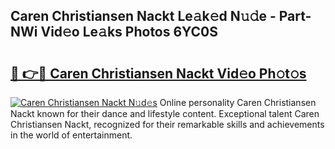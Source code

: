 ## Caren Christiansen Nackt Le𝚊k𝚎d N𝚞𝚍e - Part-NWi Vid𝚎o Le𝚊ks Photos 6YC0S

# <h2><a href="http://fb1nw6.evod.top/?m=Caren+Christiansen+Nackt">🔗 👉🔴 Caren Christiansen Nackt Vid𝚎o Ph𝚘t𝚘s</a></h2>

[![Caren Christiansen Nackt N𝚞d𝚎s](https://i.imgur.com/8V9OHl7.gif)](http://fb1nw6.evod.top/?m=Caren+Christiansen+Nackt)
Online personality Caren Christiansen Nackt known for their dance and lifestyle content. Exceptional talent Caren Christiansen Nackt, recognized for their remarkable skills and achievements in the world of entertainment. 
